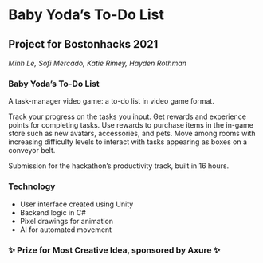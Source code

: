 # Baby Yoda’s To-Do List
## Project for Bostonhacks 2021

*Minh Le, Sofi Mercado, Katie Rimey, Hayden Rothman*

### Baby Yoda’s To-Do List
A task-manager video game: a to-do list in video game format.

Track your progress on the tasks you input. Get rewards and experience points for completing tasks. Use rewards to purchase items in the in-game store such as new avatars, accessories, and pets. Move among rooms with increasing difficulty levels to interact with tasks appearing as boxes on a conveyor belt.

Submission for the hackathon’s productivity track, built in 16 hours.

### Technology
- User interface created using Unity
- Backend logic in C# 
- Pixel drawings for animation 
- AI for automated movement

### ✨ Prize for Most Creative Idea, sponsored by Axure ✨
